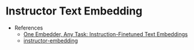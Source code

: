 # Instructor Text Embedding

* References
    * [One Embedder, Any Task: Instruction-Finetuned Text Embeddings](https://instructor-embedding.github.io/)
    * [instructor-embedding](https://github.com/HKUNLP/instructor-embedding)
